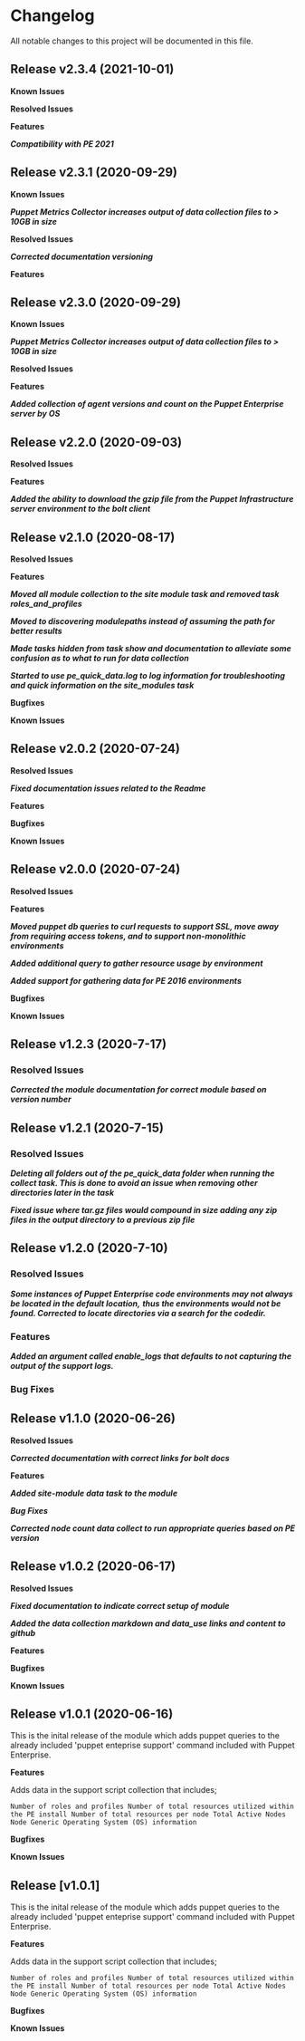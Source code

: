 # Changelog

All notable changes to this project will be documented in this file.

## Release v2.3.4 (2021-10-01)

**Known Issues**

**Resolved Issues**

**Features**

***Compatibility with PE 2021***

## Release v2.3.1 (2020-09-29)

**Known Issues**

***Puppet Metrics Collector increases output of data collection files to > 10GB in size***

**Resolved Issues**

***Corrected documentation versioning***

**Features**

## Release v2.3.0 (2020-09-29)

**Known Issues**

***Puppet Metrics Collector increases output of data collection files to > 10GB in size***

**Resolved Issues**

**Features**

***Added collection of agent versions and count on the Puppet Enterprise server by OS***

## Release v2.2.0 (2020-09-03)

**Resolved Issues**

**Features**

***Added the ability to download the gzip file from the Puppet Infrastructure server environment to the bolt client***

## Release v2.1.0 (2020-08-17)

**Resolved Issues**

**Features**

***Moved all module collection to the site module task and removed task roles_and_profiles***

***Moved to discovering modulepaths instead of assuming the path for better results***

***Made tasks hidden from task show and documentation to alleviate some confusion as to what to run for data collection***

***Started to use pe_quick_data.log to log information for troubleshooting and quick information on the site_modules task***

**Bugfixes**

**Known Issues**

## Release v2.0.2 (2020-07-24)

**Resolved Issues**

***Fixed documentation issues related to the Readme***

**Features**

**Bugfixes**

**Known Issues**

## Release v2.0.0 (2020-07-24)

**Resolved Issues**

**Features**

***Moved puppet db queries to curl requests to support SSL, move away from requiring access tokens, and to support non-monolithic environments***

***Added additional query to gather resource usage by environment***

***Added support for gathering data for PE 2016 environments***

**Bugfixes**

**Known Issues**

## Release v1.2.3 (2020-7-17)

### Resolved Issues

***Corrected the module documentation for correct module based on version number***

## Release v1.2.1 (2020-7-15)

### Resolved Issues

***Deleting all folders out of the pe_quick_data folder when running the collect task.  This is done to avoid an issue when removing***
***other directories later in the task***

***Fixed issue where tar.gz files would compound in size adding any zip files in the output directory to a previous zip file***

## Release v1.2.0 (2020-7-10)

### Resolved Issues

***Some instances of Puppet Enterprise code environments may not always be located in the default location,***
***thus the environments would not be found.   Corrected to locate directories via a search for the codedir.***

### Features

***Added an argument called enable_logs that defaults to not capturing the output of the support logs.***

### Bug Fixes

## Release v1.1.0 (2020-06-26)

**Resolved Issues**

***Corrected documentation with correct links for bolt docs***

**Features**

***Added site-module data task to the module***

***Bug Fixes***

***Corrected node count data collect to run appropriate queries based on PE version***

## Release v1.0.2 (2020-06-17)

**Resolved Issues**

***Fixed documentation to indicate correct setup of module***

***Added the data collection markdown and data_use links and content to github***

**Features**

**Bugfixes**

**Known Issues**

## Release v1.0.1 (2020-06-16)

This is the inital release of the module which adds puppet queries to the already included 'puppet enteprise support' command included with Puppet Enterprise.

**Features**

Adds data in the support script collection that includes;

`Number of roles and profiles
 Number of total resources utilized within the PE install
 Number of total resources per node
 Total Active Nodes
 Node Generic Operating System (OS) information`

**Bugfixes**

**Known Issues**

## Release [v1.0.1]

This is the inital release of the module which adds puppet queries to the already included 'puppet enteprise support' command included with Puppet Enterprise.

**Features**

Adds data in the support script collection that includes;

`Number of roles and profiles
 Number of total resources utilized within the PE install
 Number of total resources per node
 Total Active Nodes
 Node Generic Operating System (OS) information`

**Bugfixes**

**Known Issues**
